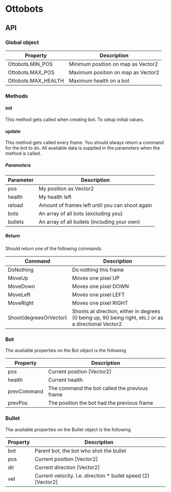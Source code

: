 Ottobots
========

## API

### Global object

Property            | Description
------------------- | -------------
Ottobots.MIN_POS    | Minimum position on map as Vector2
Ottobots.MAX_POS    | Maximum position on map as Vector2
Ottobots.MAX_HEALTH | Maximum health on a bot


### Methods

#### init

This method gets called when creating bot. To setup initial values.

#### update

This method gets called every frame. You should always return a command for the bot to do. All available data is supplied in the parameters when the method is called.

##### Parameters
Parameter | Description
--------- | -------------
pos       | My position as Vector2
health    | My health left
reload    | Amount of frames left until you can shoot again
bots      | An array of all bots (excluding you)
bullets   | An array of all bullets (including your own)

##### Return
Should return one of the following commands

Command   | Description
--------- | -------------
DoNothing | Do nothing this frame
MoveUp    | Moves one pixel UP
MoveDown  | Moves one pixel DOWN
MoveLeft  | Moves one pixel LEFT
MoveRight | Moves one pixel RIGHT
Shoot(degreesOrVector) | Shoots at direction, either in degrees (0 being up, 90 being right, etc.) or as a directional Vector2


### Bot

The available properties on the Bot object is the following

Property    | Description
----------- | -------------
pos         | Current position [Vector2]
health      | Current health
prevCommand | The command the bot called the previous frame
prevPos     | The position the bot had the previous frame


### Bullet

The available properties on the Bullet object is the following

Property   | Description
---------- | -------------
bot        | Parent bot, the bot who shot the bullet
pos        | Current position [Vector2]
dir        | Current direction [Vector2]
vel        | Current velocity. I.e. direction * bullet speed (2) [Vector2]
